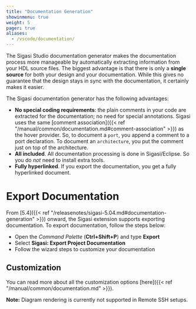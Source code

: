 ```yaml
---
title: "Documentation Generation"
showinmenu: true
weight: 5
pager: true
aliases:
  - /vscode/documentation/
---
```


The Sigasi Studio documentation generator makes the documentation process more manageable by automatically extracting information from your HDL source files. The biggest advantage is that there is only a **single source** for both your design and your documentation. While this gives no guarantee that the design stays in sync with the documentation, it certainly makes it easier.

The Sigasi documentation generator has the following advantages:

* **No special coding requirements**: the plain comments in your code are extracted for the documentation; no need for special annotations. Sigasi uses the same [comment association]({{< ref "/manual/common/documentation.md#comment-association" >}}) as the hover provider. So, to document a `port`, you append a comment to a port declaration. To document an `architecture`, you put the comment just on top of the architecture.
* **All included**. All documentation processing is done in Sigasi/Eclipse. So you do *not* need to install extra tools.
* **Fully hyperlinked**. If you export the documentation, you get a fully hyperlinked document.

# Export Documentation

From [5.4]({{< ref "/releasenotes/sigasi-5.04.md#documentation-generation" >}}) onward, the Sigasi extension supports exporting documentation.
To export documentation, follow the steps below:

* Open the _Command Palette_ (**Ctrl+Shift+P**) and type **Export**
* Select **Sigasi: Export Project Documentation**
* Follow the wizard steps to customize your documentation

## Customization

You can read more about all the customization options [here]({{< ref "/manual/common/documentation.md" >}}).

**Note:** Diagram rendering is currently not supported in Remote SSH setups.

